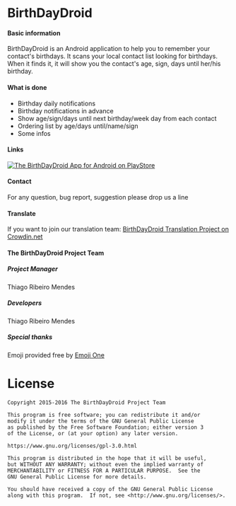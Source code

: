 # BirthDayDroid

#### Basic information

BirthDayDroid is an Android application to help you to remember your contact's birthdays. It scans your local contact list looking for birthdays. When it finds it, it will show you the contact's age, sign, days until her/his birthday.

#### What is done

  * Birthday daily notifications
  * Birthday notifications in advance
  * Show age/sign/days until next birthday/week day from each contact
  * Ordering list by age/days until/name/sign
  * Some infos

#### Links

[![The BirthDayDroid App for Android on PlayStore](https://developer.android.com/images/brand/en_app_rgb_wo_60.png)](https://play.google.com/store/apps/details?id=com.tmendes.birthdaydroid)

#### Contact

For any question, bug report, suggestion please drop us a line

#### Translate

If you want to join our translation team: [BirthDayDroid Translation Project on
Crowdin.net](https://crowdin.com/project/birthdaydroid)

#### The BirthDayDroid Project Team

##### Project Manager

Thiago Ribeiro Mendes

##### Developers

Thiago Ribeiro Mendes<br/>

##### Special thanks

Emoji provided free by [Emoji One](http://emojione.com/)

# License

    Copyright 2015-2016 The BirthDayDroid Project Team

    This program is free software; you can redistribute it and/or
    modify it under the terms of the GNU General Public License
    as published by the Free Software Foundation; either version 3
    of the License, or (at your option) any later version.

    https://www.gnu.org/licenses/gpl-3.0.html

    This program is distributed in the hope that it will be useful,
    but WITHOUT ANY WARRANTY; without even the implied warranty of
    MERCHANTABILITY or FITNESS FOR A PARTICULAR PURPOSE.  See the
    GNU General Public License for more details.
 
    You should have received a copy of the GNU General Public License
    along with this program.  If not, see <http://www.gnu.org/licenses/>.
    
